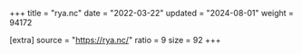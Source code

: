 +++
title = "rya.nc"
date = "2022-03-22"
updated = "2024-08-01"
weight = 94172

[extra]
source = "https://rya.nc/"
ratio = 9
size = 92
+++
